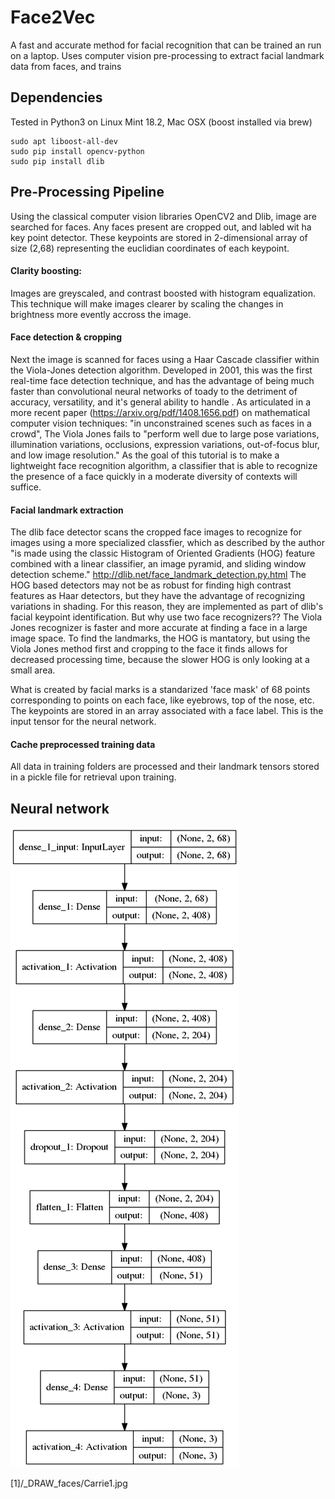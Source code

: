 # Face2Vec
A fast and accurate method for facial recognition that can be trained an run on a laptop.
Uses computer vision pre-processing to extract facial landmark data from faces, and trains 



## Dependencies 
Tested in Python3 on Linux Mint 18.2, Mac OSX (boost installed via brew)
```
sudo apt liboost-all-dev
sudo pip install opencv-python
sudo pip install dlib
```




## Pre-Processing Pipeline
  Using the classical computer vision libraries OpenCV2 and Dlib, image are searched for faces. Any faces present are cropped out, and labled wit ha key point detector. These keypoints are stored in 2-dimensional array of size (2,68) representing the euclidian coordinates of each keypoint.

#### Clarity boosting:
   Images are greyscaled, and contrast boosted with histogram equalization. This technique will make images clearer by scaling the changes in brightness more evently accross the image.
  
#### Face detection & cropping
  Next the image is scanned for faces using a Haar Cascade classifier within the Viola-Jones detection algorithm. Developed in 2001, this was the first real-time face detection technique, and has the advantage of being much faster than convolutional neural networks of toady to the detriment of accuracy, versatility, and it's general ability to handle  . As articulated in a more recent paper (https://arxiv.org/pdf/1408.1656.pdf) on mathematical computer vision techniques: "in unconstrained scenes such as faces in a crowd", The Viola Jones fails to "perform well due to large pose variations, illumination variations, occlusions, expression variations, out-of-focus blur, and low image resolution." As the goal of this tutorial is to make a lightweight face recognition algorithm, a classifier that is able to recognize the presence of a face quickly in a moderate diversity of contexts will suffice.
  
 #### Facial landmark extraction
  The dlib face detector scans the cropped face images to recognize  for images using a more specialized classfier, which as described by the author "is made using the classic Histogram of Oriented Gradients (HOG) feature combined with a linear classifier, an image pyramid, and sliding window detection scheme." http://dlib.net/face_landmark_detection.py.html The HOG based detectors may not be as robust for finding high contrast features as Haar detectors, but they have the advantage of recognizing variations in shading. For this reason, they are implemented as part of dlib's facial keypoint identification.
But why use two face recognizers?? The Viola Jones recognizer is faster and more accurate at finding a face in a large image space. To find the landmarks, the HOG is mantatory, but using the Viola Jones method first and cropping to the face it finds allows for decreased processing time, because the slower HOG is only looking at a small area.

What is created by facial marks is a standarized 'face mask' of 68 points corresponding to points on each face, like eyebrows, top of the nose, etc. The keypoints are stored in an array associated with a face label. This is the input tensor for the neural network.

#### Cache preprocessed training data
  All data in training folders are processed and their landmark tensors stored in a pickle file for retrieval upon training.
  
## Neural network

![Neural Net Layers](model.png)



[1]/_DRAW_faces/Carrie1.jpg
